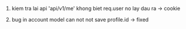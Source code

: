 1. kiem tra lai api 'api/v1/me' khong biet req.user no lay dau ra
-> cookie

 2. bug in account model can not not save profile.id
-> fixed
